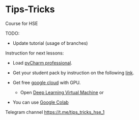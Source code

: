 # Tips-Tricks
Course for HSE 


TODO:
- Update tutorial (usage of branches)



Instruction for next lessons:
* Load [pyCharm professional](https://www.jetbrains.com/shop/eform/students).

* Get your student pack by instruction on the following
[link](https://help.github.com/en/github/teaching-and-learning-with-github-education/applying-for-a-student-developer-pack).

* Get free [google cloud](https://cloud.google.com/gpu/) with GPU.
    - Open [Deep Learning Virtual Machine](https://console.cloud.google.com/getting-started?filter=category:compute&filter=solution-type:vm&id=8857b4a3-f60f-40b2-9b32-22b4428fd256&subtask=details&subtaskValue=click-to-deploy-images%2Fdeeplearning&project=glassy-bonsai-265614&subtaskIndex=3)
or 
* You can use [Google Colab](https://colab.research.google.com/notebooks/welcome.ipynb) 

Telegram channel https://t.me/tips_tricks_hse_1
